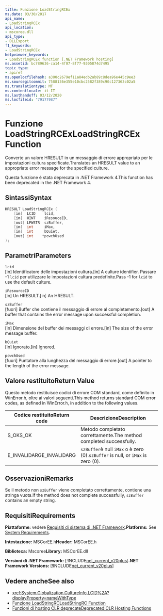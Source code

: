 ```yaml
---
title: Funzione LoadStringRCEx
ms.date: 03/30/2017
api_name:
- LoadStringRCEx
api_location:
- mscoree.dll
api_type:
- DLLExport
f1_keywords:
- LoadStringRCEx
helpviewer_keywords:
- LoadStringRCEx function [.NET Framework hosting]
ms.assetid: bc789636-ca14-4f07-8f77-9305874d7495
topic_type:
- apiref
ms.openlocfilehash: a300c2679ef11a84edb2ab89c8dea96e445c9ee3
ms.sourcegitcommit: 7588136e355e10cbc2582f389c90c127363c02a5
ms.translationtype: MT
ms.contentlocale: it-IT
ms.lasthandoff: 03/12/2020
ms.locfileid: "79177987"
---
```

# <a name="loadstringrcex-function"></a><span data-ttu-id="eee62-102">Funzione LoadStringRCEx</span><span class="sxs-lookup"><span data-stu-id="eee62-102">LoadStringRCEx Function</span></span>
<span data-ttu-id="eee62-103">Converte un valore HRESULT in un messaggio di errore appropriato per le impostazioni cultura specificate.</span><span class="sxs-lookup"><span data-stu-id="eee62-103">Translates an HRESULT value to an appropriate error message for the specified culture.</span></span>  
  
 <span data-ttu-id="eee62-104">Questa funzione è stata deprecata in .NET Framework 4.</span><span class="sxs-lookup"><span data-stu-id="eee62-104">This function has been deprecated in the .NET Framework 4.</span></span>  
  
## <a name="syntax"></a><span data-ttu-id="eee62-105">Sintassi</span><span class="sxs-lookup"><span data-stu-id="eee62-105">Syntax</span></span>  
  
```cpp  
HRESULT LoadStringRCEx (  
    [in]  LCID    lcid,
    [in]  UINT    iResouceID,
    [out] LPWSTR  szBuffer,
    [in]  int     iMax,
    [in]  int     bQuiet,
    [out] int    *pcwchUsed  
);  
```  
  
## <a name="parameters"></a><span data-ttu-id="eee62-106">Parametri</span><span class="sxs-lookup"><span data-stu-id="eee62-106">Parameters</span></span>  
 `lcid`  
 <span data-ttu-id="eee62-107">[in] Identificatore delle impostazioni cultura.</span><span class="sxs-lookup"><span data-stu-id="eee62-107">[in] A culture identifier.</span></span> <span data-ttu-id="eee62-108">Passare -1 `lcid` per utilizzare le impostazioni cultura predefinite.</span><span class="sxs-lookup"><span data-stu-id="eee62-108">Pass -1 for `lcid` to use the default culture.</span></span>  
  
 `iResourceID`  
 <span data-ttu-id="eee62-109">[in] Un HRESULT.</span><span class="sxs-lookup"><span data-stu-id="eee62-109">[in] An HRESULT.</span></span>  
  
 `szBuffer`  
 <span data-ttu-id="eee62-110">[fuori] Buffer che contiene il messaggio di errore al completamento.</span><span class="sxs-lookup"><span data-stu-id="eee62-110">[out] A buffer that contains the error message upon successful completion.</span></span>  
  
 `iMax`  
 <span data-ttu-id="eee62-111">[in] Dimensione del buffer dei messaggi di errore.</span><span class="sxs-lookup"><span data-stu-id="eee62-111">[in] The size of the error message buffer.</span></span>  
  
 `bQuiet`  
 <span data-ttu-id="eee62-112">[in] Ignorato.</span><span class="sxs-lookup"><span data-stu-id="eee62-112">[in] Ignored.</span></span>  
  
 `pcwchUsed`  
 <span data-ttu-id="eee62-113">[fuori] Puntatore alla lunghezza del messaggio di errore.</span><span class="sxs-lookup"><span data-stu-id="eee62-113">[out] A pointer to the length of the error message.</span></span>  
  
## <a name="return-value"></a><span data-ttu-id="eee62-114">Valore restituito</span><span class="sxs-lookup"><span data-stu-id="eee62-114">Return Value</span></span>  
 <span data-ttu-id="eee62-115">Questo metodo restituisce codici di errore COM standard, come definito in WinError.h, oltre ai valori seguenti.</span><span class="sxs-lookup"><span data-stu-id="eee62-115">This method returns standard COM error codes, as defined in WinError.h, in addition to the following values.</span></span>  
  
|<span data-ttu-id="eee62-116">Codice restituito</span><span class="sxs-lookup"><span data-stu-id="eee62-116">Return code</span></span>|<span data-ttu-id="eee62-117">Descrizione</span><span class="sxs-lookup"><span data-stu-id="eee62-117">Description</span></span>|  
|-----------------|-----------------|  
|<span data-ttu-id="eee62-118">S_OK</span><span class="sxs-lookup"><span data-stu-id="eee62-118">S_OK</span></span>|<span data-ttu-id="eee62-119">Metodo completato correttamente.</span><span class="sxs-lookup"><span data-stu-id="eee62-119">The method completed successfully.</span></span>|  
|<span data-ttu-id="eee62-120">E_INVALIDARG</span><span class="sxs-lookup"><span data-stu-id="eee62-120">E_INVALIDARG</span></span>|<span data-ttu-id="eee62-121">`szBuffer`è null `iMax` o è zero (0).</span><span class="sxs-lookup"><span data-stu-id="eee62-121">`szBuffer` is null, or `iMax` is zero (0).</span></span>|  
  
## <a name="remarks"></a><span data-ttu-id="eee62-122">Osservazioni</span><span class="sxs-lookup"><span data-stu-id="eee62-122">Remarks</span></span>  
 <span data-ttu-id="eee62-123">Se il metodo non `szBuffer` viene completato correttamente, contiene una stringa vuota.</span><span class="sxs-lookup"><span data-stu-id="eee62-123">If the method does not complete successfully, `szBuffer` contains an empty string.</span></span>  
  
## <a name="requirements"></a><span data-ttu-id="eee62-124">Requisiti</span><span class="sxs-lookup"><span data-stu-id="eee62-124">Requirements</span></span>  
 <span data-ttu-id="eee62-125">**Piattaforme:** vedere [Requisiti di sistema di .NET Framework](../../../../docs/framework/get-started/system-requirements.md).</span><span class="sxs-lookup"><span data-stu-id="eee62-125">**Platforms:** See [System Requirements](../../../../docs/framework/get-started/system-requirements.md).</span></span>  
  
 <span data-ttu-id="eee62-126">**Intestazione:** MSCorEE.h</span><span class="sxs-lookup"><span data-stu-id="eee62-126">**Header:** MSCorEE.h</span></span>  
  
 <span data-ttu-id="eee62-127">**Biblioteca:** Mscoree</span><span class="sxs-lookup"><span data-stu-id="eee62-127">**Library:** MSCorEE.dll</span></span>  
  
 <span data-ttu-id="eee62-128">**Versioni di .NET Framework:** [!INCLUDE[net_current_v20plus](../../../../includes/net-current-v20plus-md.md)]</span><span class="sxs-lookup"><span data-stu-id="eee62-128">**.NET Framework Versions:** [!INCLUDE[net_current_v20plus](../../../../includes/net-current-v20plus-md.md)]</span></span>  
  
## <a name="see-also"></a><span data-ttu-id="eee62-129">Vedere anche</span><span class="sxs-lookup"><span data-stu-id="eee62-129">See also</span></span>

- <xref:System.Globalization.CultureInfo.LCID%2A?displayProperty=nameWithType>
- [<span data-ttu-id="eee62-130">Funzione LoadStringRC</span><span class="sxs-lookup"><span data-stu-id="eee62-130">LoadStringRC Function</span></span>](../../../../docs/framework/unmanaged-api/hosting/loadstringrc-function.md)
- [<span data-ttu-id="eee62-131">Funzioni di hosting CLR deprecate</span><span class="sxs-lookup"><span data-stu-id="eee62-131">Deprecated CLR Hosting Functions</span></span>](../../../../docs/framework/unmanaged-api/hosting/deprecated-clr-hosting-functions.md)
